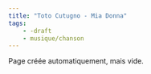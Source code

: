 ```yaml
---
title: "Toto Cutugno - Mia Donna"
tags:
    - -draft
    - musique/chanson
---
```


Page créée automatiquement, mais vide.
